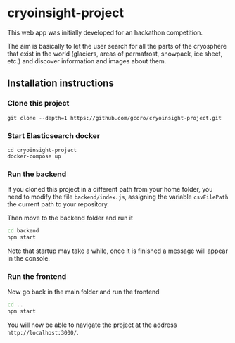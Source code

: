 # cryoinsight-project

This web app was initially developed for an hackathon competition. 

The aim is basically to let the user search for all the parts of the cryosphere that exist in the world (glaciers, areas of permafrost, snowpack, ice sheet, etc.) and discover information and images about them.

## Installation instructions

### Clone this project 

```
git clone --depth=1 https://github.com/gcoro/cryoinsight-project.git
```

### Start Elasticsearch docker

```
cd cryoinsight-project
docker-compose up
```

### Run the backend
If you cloned this project in a different path from your home folder, you need to modify the file `backend/index.js`, assigning the variable `csvFilePath` the current path to your repository.

Then move to the backend folder and run it
```bash
cd backend
npm start
```

Note that startup may take a while, once it is finished a message will appear in the console.

### Run the frontend

Now go back in the main folder and run the frontend
```bash
cd ..
npm start
```

You will now be able to navigate the project at the address `http://localhost:3000/`.
